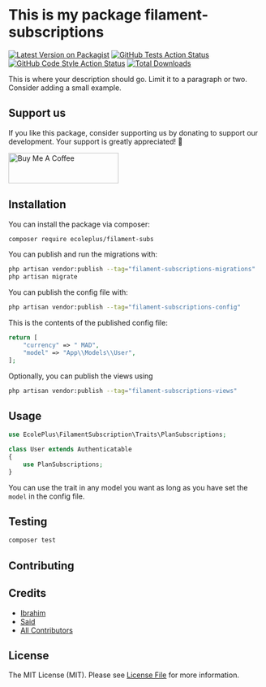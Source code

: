 # This is my package filament-subscriptions

[![Latest Version on Packagist](https://img.shields.io/packagist/v/ecoleplus/filament-subs.svg?style=flat-square)](https://packagist.org/packages/ecoleplus/filament-subs)
[![GitHub Tests Action Status](https://img.shields.io/github/actions/workflow/status/amsaid/filament-subscriptions/run-tests.yml?branch=main&label=tests&style=flat-square)](https://github.com/amsaid/filament-subscriptions/actions?query=workflow%3Arun-tests+branch%3Amain)
[![GitHub Code Style Action Status](https://img.shields.io/github/actions/workflow/status/amsaid/filament-subscriptions/fix-php-code-style-issues.yml?branch=main&label=code%20style&style=flat-square)](https://github.com/amsaid/filament-subscriptions/actions?query=workflow%3A"Fix+PHP+code+style+issues"+branch%3Amain)
[![Total Downloads](https://img.shields.io/packagist/dt/ecoleplus/filament-subs.svg?style=flat-square)](https://packagist.org/packages/ecoleplus/filament-subs)

This is where your description should go. Limit it to a paragraph or two. Consider adding a small example.

## Support us
If you like this package, consider supporting us by donating to support our development. Your support is greatly appreciated! 🙏

<a href="https://www.buymeacoffee.com/amsaid" target="_blank"><img src="https://cdn.buymeacoffee.com/buttons/v2/default-yellow.png" alt="Buy Me A Coffee" style="height: 60px !important;width: 217px !important;" ></a>

## Installation

You can install the package via composer:

```bash
composer require ecoleplus/filament-subs
```

You can publish and run the migrations with:

```bash
php artisan vendor:publish --tag="filament-subscriptions-migrations"
php artisan migrate
```

You can publish the config file with:

```bash
php artisan vendor:publish --tag="filament-subscriptions-config"
```

This is the contents of the published config file:

```php
return [
    "currency" => " MAD",
    "model" => "App\\Models\\User",
];
```

Optionally, you can publish the views using

```bash
php artisan vendor:publish --tag="filament-subscriptions-views"
```

## Usage

```php
use EcolePlus\FilamentSubscription\Traits\PlanSubscriptions;

class User extends Authenticatable
{
    use PlanSubscriptions;
}
```
You can use the trait in any model you want as long as you have set the `model` in the config file.
## Testing

```bash
composer test
```
## Contributing

## Credits

- [Ibrahim](https://github.com/ibrahimBougaoua)
- [Said](https://github.com/amsaid)
- [All Contributors](../../contributors)

## License

The MIT License (MIT). Please see [License File](LICENSE.md) for more information.
